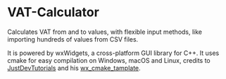 # VAT-Calculator
Calculates VAT from and to values, with flexible input methods, like importing hundreds of values from CSV files.

It is powered by wxWidgets, a cross-platform GUI library for C++.
It uses cmake for easy compilation on Windows, macOS and Linux, credits to [JustDevTutorials](https://www.youtube.com/channel/UC4Q-KGKCeFbBpaAqwllCDqQ) and his [wx_cmake_tamplate](https://github.com/lszl84/wx_cmake_template).
